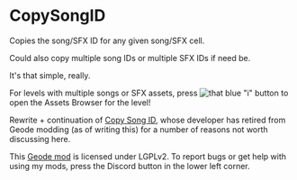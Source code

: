 # CopySongID
Copies the song/SFX ID for any given song/SFX cell.

Could also copy multiple song IDs or multiple SFX IDs if need be.

It's that simple, really.

For levels with multiple songs or SFX assets, press ![that blue "i" button](frame:GJ_infoIcon_001.png?scale=0.35) to open the Assets Browser for the level!

Rewrite + continuation of [Copy Song ID](mod:johnny_cena.copy_song_id), whose developer has retired from Geode modding (as of writing this) for a number of reasons not worth discussing here.

This [Geode mod](https://geode-sdk.org) is licensed under LGPLv2. To report bugs or get help with using my mods, press the Discord button in the lower left corner.